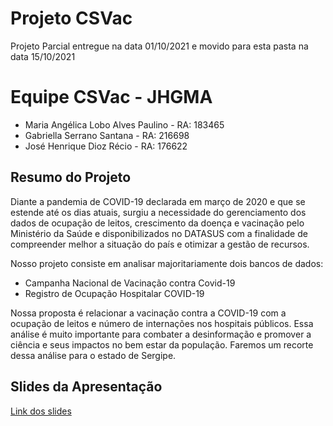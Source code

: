 # Projeto CSVac
Projeto Parcial entregue na data 01/10/2021 e movido para esta pasta na data 15/10/2021
# Equipe CSVac - JHGMA
* Maria Angélica Lobo Alves Paulino - RA: 183465
* Gabriella Serrano Santana - RA: 216698
* José Henrique Dioz Récio - RA: 176622
## Resumo do Projeto
Diante a pandemia de COVID-19 declarada em março de 2020 e que se estende até os dias atuais, surgiu a necessidade do gerenciamento dos dados de ocupação de leitos, crescimento da doença e vacinação pelo Ministério da Saúde e disponibilizados no DATASUS com a finalidade de compreender melhor a situação do país e otimizar a gestão de recursos.

Nosso projeto consiste em analisar majoritariamente dois bancos de dados: 
* Campanha Nacional de Vacinação contra Covid-19
* Registro de Ocupação Hospitalar COVID-19

Nossa proposta é relacionar a vacinação contra a COVID-19 com a ocupação de leitos e número de internações nos hospitais públicos. Essa análise é muito importante para combater a desinformação e promover a ciência e seus impactos no bem estar da população. Faremos um recorte dessa análise para o estado de Sergipe.

## Slides da Apresentação
[Link dos slides](https://github.com/josehenriquerecio/projeto-mc536/blob/main/slides/CSVac.pdf)
